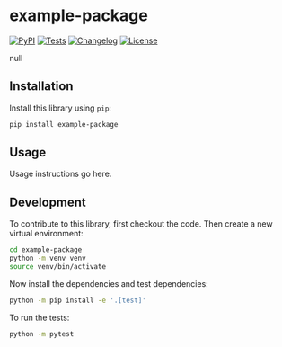 # example-package

[![PyPI](https://img.shields.io/pypi/v/example-package.svg)](https://pypi.org/project/example-package/)
[![Tests](https://github.com/glasnt/example-package/actions/workflows/test.yml/badge.svg)](https://github.com/glasnt/example-package/actions/workflows/test.yml)
[![Changelog](https://img.shields.io/github/v/release/glasnt/example-package?include_prereleases&label=changelog)](https://github.com/glasnt/example-package/releases)
[![License](https://img.shields.io/badge/license-Apache%202.0-blue.svg)](https://github.com/glasnt/example-package/blob/main/LICENSE)

null

## Installation

Install this library using `pip`:
```bash
pip install example-package
```
## Usage

Usage instructions go here.

## Development

To contribute to this library, first checkout the code. Then create a new virtual environment:
```bash
cd example-package
python -m venv venv
source venv/bin/activate
```
Now install the dependencies and test dependencies:
```bash
python -m pip install -e '.[test]'
```
To run the tests:
```bash
python -m pytest
```
